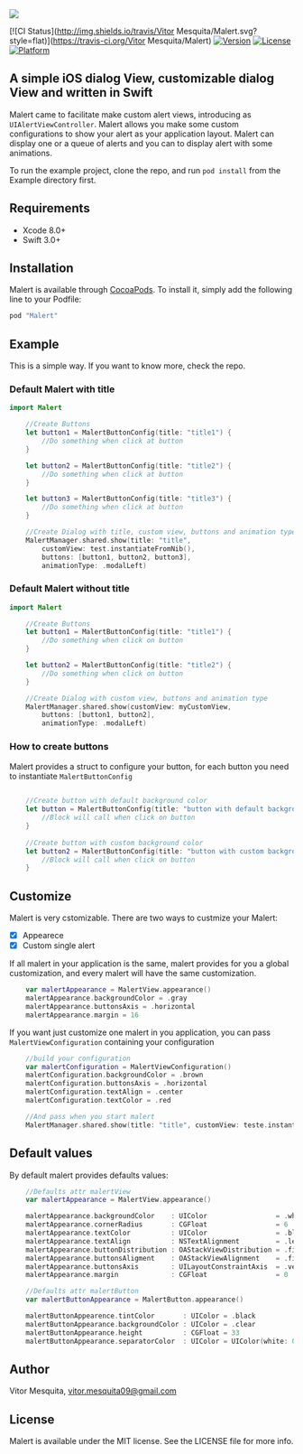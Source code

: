 <img src="https://github.com/vitormesquita/Malert/blob/develop/Malert/Assets/Malert_brand.png">

[![CI Status](http://img.shields.io/travis/Vitor Mesquita/Malert.svg?style=flat)](https://travis-ci.org/Vitor Mesquita/Malert)
[![Version](https://img.shields.io/cocoapods/v/Malert.svg?style=flat)](http://cocoapods.org/pods/Malert)
[![License](https://img.shields.io/cocoapods/l/Malert.svg?style=flat)](http://cocoapods.org/pods/Malert)
[![Platform](https://img.shields.io/cocoapods/p/Malert.svg?style=flat)](http://cocoapods.org/pods/Malert)

## A simple iOS dialog View, customizable dialog View and written in Swift 

Malert came to facilitate make custom alert views, introducing as `UIAlertViewController`. Malert allows you make some custom configurations to show your alert as your application layout.
Malert can display one or a queue of alerts and you can to display alert with some animations.

To run the example project, clone the repo, and run `pod install` from the Example directory first.

## Requirements

- Xcode 8.0+
- Swift 3.0+

## Installation

Malert is available through [CocoaPods](http://cocoapods.org). To install
it, simply add the following line to your Podfile:

```ruby
pod "Malert"
```
## Example

This is a simple way. If you want to know more, check the repo.

### Default Malert with title

```swift
import Malert

    //Create Buttons
    let button1 = MalertButtonConfig(title: "title1") { 
        //Do something when click at button
    }

    let button2 = MalertButtonConfig(title: "title2") {
        //Do something when click at button
    }

    let button3 = MalertButtonConfig(title: "title3") {
        //Do something when click at button
    }

    //Create Dialog with title, custom view, buttons and animation type
    MalertManager.shared.show(title: "title", 
        customView: test.instantiateFromNib(), 
        buttons: [button1, button2, button3], 
        animationType: .modalLeft)
```

### Default Malert without title

```swift
import Malert

    //Create Buttons
    let button1 = MalertButtonConfig(title: "title1") { 
        //Do something when click on button
    }

    let button2 = MalertButtonConfig(title: "title2") {
        //Do something when click on button
    }

    //Create Dialog with custom view, buttons and animation type
    MalertManager.shared.show(customView: myCustomView, 
        buttons: [button1, button2], 
        animationType: .modalLeft)
```

### How to create buttons 

Malert provides a struct to configure your button, for each button you need to instantiate `MalertButtonConfig`

```swift
    
    //Create button with default background color
    let button = MalertButtonConfig(title: "button with default background") {
        //Block will call when click on button
    }
    
    //Create button with custom background color
    let button2 = MalertButtonConfig(title: "button with custom background", backgroundColor: .red) {
        //Block will call when click on button
    }
```

## Customize

Malert is very cstomizable. There are two ways to custmize your Malert: 

- [x] Appearece 
- [x] Custom single alert

If all malert in your application is the same, malert provides for you a global customization, and every malert will have the same customization.

```swift
    var malertAppearance = MalertView.appearance()
    malertAppearance.backgroundColor = .gray
    malertAppearance.buttonsAxis = .horizontal
    malertAppearance.margin = 16 
```

If you want just customize one malert in you application, you can pass `MalertViewConfiguration` containing your configuration

```swift
    //build your configuration
    var malertConfiguration = MalertViewConfiguration()
    malertConfiguration.backgroundColor = .brown
    malertConfiguration.buttonsAxis = .horizontal
    malertConfiguration.textAlign = .center
    malertConfiguration.textColor = .red

    //And pass when you start malert
    MalertManager.shared.show(title: "title", customView: teste.instantiateFromNib(), buttons: [malertButtonConfig], animationType: .modalRight, malertConfiguration: malertConfiguration)
```

## Default values

By default malert provides defaults values:

```swift
    //Defaults attr malertView
    var malertAppearance = MalertView.appearance()

    malertAppearance.backgroundColor    : UIColor                 = .white
    malertAppearance.cornerRadius       : CGFloat                 = 6
    malertAppearance.textColor          : UIColor                 = .black
    malertAppearance.textAlign          : NSTextAlignment         = .left
    malertAppearance.buttonDistribution : OAStackViewDistribution = .fillEqually
    malertAppearance.buttonsAligment    : OAStackViewAlignment    = .fill
    malertAppearance.buttonsAxis        : UILayoutConstraintAxis  = .vertical
    malertAppearance.margin             : CGFloat                 = 0
```
```swift
    //Defaults attr malertButton
    var malertButtonAppearance = MalertButton.appearance()

    malertButtonAppearence.tintColor       : UIColor = .black
    malertButtonAppearance.backgroundColor : UIColor = .clear
    malertButtonAppearance.height          : CGFloat = 33
    malertButtonAppearance.separatorColor  : UIColor = UIColor(white: 0.8, alpha: 1)
```

## Author

Vitor Mesquita, vitor.mesquita09@gmail.com

## License

Malert is available under the MIT license. See the LICENSE file for more info.
